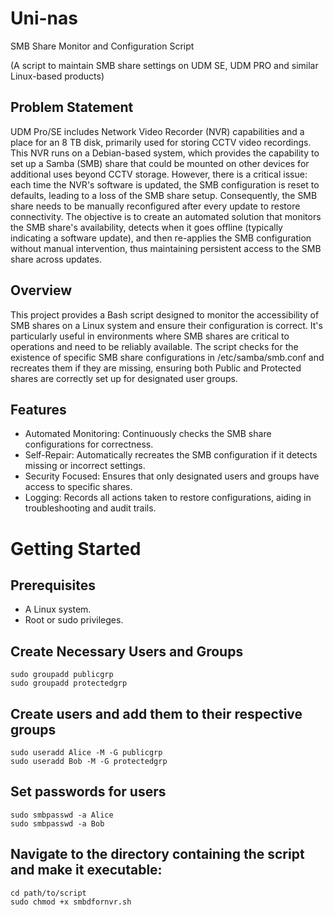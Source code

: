 # Uni-nas
SMB Share Monitor and Configuration Script

(A script to maintain SMB share settings on UDM SE, UDM PRO and similar Linux-based products)
## Problem Statement
UDM Pro/SE includes Network Video Recorder (NVR) capabilities and a place for an 8 TB disk, primarily used for storing CCTV video recordings. This NVR runs on a Debian-based system, which provides the capability to set up a Samba (SMB) share that could be mounted on other devices for additional uses beyond CCTV storage. However, there is a critical issue: each time the NVR's software is updated, the SMB configuration is reset to defaults, leading to a loss of the SMB share setup. Consequently, the SMB share needs to be manually reconfigured after every update to restore connectivity. The objective is to create an automated solution that monitors the SMB share's availability, detects when it goes offline (typically indicating a software update), and then re-applies the SMB configuration without manual intervention, thus maintaining persistent access to the SMB share across updates.

## Overview
This project provides a Bash script designed to monitor the accessibility of SMB shares on a Linux system and ensure their configuration is correct. It's particularly useful in environments where SMB shares are critical to operations and need to be reliably available. The script checks for the existence of specific SMB share configurations in /etc/samba/smb.conf and recreates them if they are missing, ensuring both Public and Protected shares are correctly set up for designated user groups.

## Features
- Automated Monitoring: Continuously checks the SMB share configurations for correctness.
- Self-Repair: Automatically recreates the SMB configuration if it detects missing or incorrect settings.
- Security Focused: Ensures that only designated users and groups have access to specific shares.
- Logging: Records all actions taken to restore configurations, aiding in troubleshooting and audit trails.

  
# Getting Started

## Prerequisites
- A Linux system.
- Root or sudo privileges.

## Create Necessary Users and Groups
```console
sudo groupadd publicgrp
sudo groupadd protectedgrp
```

## Create users and add them to their respective groups
```console
sudo useradd Alice -M -G publicgrp
sudo useradd Bob -M -G protectedgrp
```

## Set passwords for users
```console
sudo smbpasswd -a Alice
sudo smbpasswd -a Bob

```

## Navigate to the directory containing the script and make it executable:
```console
cd path/to/script
sudo chmod +x smbdfornvr.sh

```

